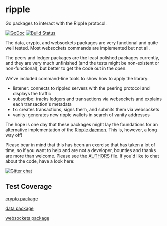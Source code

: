 ripple
======

Go packages to interact with the Ripple protocol.

[![GoDoc](https://godoc.org/github.com/kr-jaydeepp/ripple?status.png)](https://godoc.org/github.com/kr-jaydeepp/ripple)
[![Build Status](https://drone.io/github.com/kr-jaydeepp/ripple/status.png)](https://drone.io/github.com/kr-jaydeepp/ripple/latest)

The data, crypto, and websockets packages are very functional and quite well tested. Most websockets commands are implemented but not all.

The peers and ledger packages are the least polished packages currently, and they are very much unfinished (and the tests might be non-existent or non-functional), but better to get the code out in the open.

We've included command-line tools to show how to apply the library:

* listener: connects to rippled servers with the peering protocol and displays the traffic
* subscribe: tracks ledgers and transactions via websockets and explains each transaction's metadata
* tx: creates transactions, signs them, and submits them via websockets
* vanity: generates new ripple wallets in search of vanity addresses

The hope is one day that these packages might lay the foundations for an alternative implementation of the [Ripple daemon](https://github.com/ripple/rippled). This is, however, a long way off!

Please bear in mind that this has been an exercise that has taken a lot of time, so if you want to help and are not a developer, bounties and thanks are more than welcome. Please see the [AUTHORS](https://github.com/kr-jaydeepp/ripple/blob/master/AUTHORS) file. If you'd like to chat about the code, have a look here:

[![Gitter chat](https://badges.gitter.im/kr-jaydeepp/ripple.png)](https://gitter.im/kr-jaydeepp/ripple)

## Test Coverage

[crypto package](https://drone.io/github.com/kr-jaydeepp/ripple/files/crypto.html)

[data package](https://drone.io/github.com/kr-jaydeepp/ripple/files/data.html)

[websockets package](https://drone.io/github.com/kr-jaydeepp/ripple/files/websockets.html)
